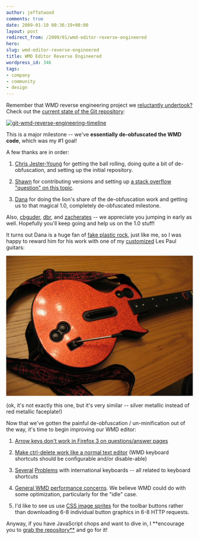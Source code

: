 ```yaml
---
author: jeffatwood
comments: true
date: 2009-01-10 00:36:19+00:00
layout: post
redirect_from: /2009/01/wmd-editor-reverse-engineered
hero: 
slug: wmd-editor-reverse-engineered
title: WMD Editor Reverse Engineered
wordpress_id: 346
tags:
- company
- community
- design
---
```



Remember that WMD reverse engineering project we [reluctantly undertook?](http://blog.stackoverflow.com/2008/12/reverse-engineering-the-wmd-editor/) Check out the [current state of the Git repository](http://github.com/cky/wmd/network):



[![git-wmd-reverse-engineering-timeline](http://blog.stackoverflow.com/wp-content/uploads/git-wmd-reverse-engineering-timeline1.png)](http://github.com/cky/wmd/network)



This is a major milestone -- we've **essentially de-obfuscated the WMD code**, which was my #1 goal!



A few thanks are in order:







  1. [Chris Jester-Young](http://stackoverflow.com/users/13/chris-jester-young) for getting the ball rolling, doing quite a bit of de-obfuscation, and setting up the initial repository.

  2. [Shawn](http://stackoverflow.com/users/26/shawn) for contributing versions and setting up [a stack overflow "question" on this topic](http://stackoverflow.com/questions/406132/reverse-engineering-the-wmd-editor).

  3. [Dana](http://stackoverflow.com/users/3161/dana) for doing the lion's share of the de-obfuscation work and getting us to that magical 1.0, completely de-obfuscated milestone.




Also, [cbguder](http://stackoverflow.com/users/2119/can-berk-g252der), [dbr](http://stackoverflow.com/users/745/dbr), and [zacherates](http://stackoverflow.com/users/2603/zacherates) -- we appreciate you jumping in early as well. Hopefully you'll keep going and help us on the 1.0 stuff!



It turns out Dana is a huge fan of [fake plastic rock](http://www.fakeplasticrock.com/), just like me, so I was happy to reward him for his work with one of my [customized](http://www.fakeplasticrock.com/2008/11/09/guitar-hero-world-tour-guitar-the-best-fake-plastic-axe-ever/) Les Paul guitars:



![blood-voodoo-red-metallic-guitar](/images/wordpress/bloodvoodooguitarjx81.jpg)



(ok, it's not exactly this one, but it's very similar -- silver metallic instead of red metallic faceplate!)



Now that we've gotten the painful de-obfuscation / un-minification out of the way, it's time to begin improving our WMD editor:




  1. [Arrow keys don't work in Firefox 3 on questions/answer pages](http://stackoverflow.uservoice.com/pages/general/suggestions/14681-arrow-keys-don-t-work-on-question-answers-pages)

  2. [Make ctrl-delete work like a normal text editor](http://stackoverflow.uservoice.com/pages/general/suggestions/16598-make-ctrl-delete-work-like-a-normal-text-editor) (WMD keyboard shortcuts should be configurable and/or disable-able)

  3. [Several](http://stackoverflow.uservoice.com/pages/general/suggestions/19254-disabled-characters-in-editor) [Problems](http://stackoverflow.uservoice.com/pages/general/suggestions/38866-fix-the-backslash-in-the-markdown-editor) with international keyboards -- all related to keyboard shortcuts

  4. [General WMD performance concerns](http://stackoverflow.uservoice.com/pages/general/suggestions/86059-improve-performance-of-so-on-firefox3-on-windows). We believe WMD could do with some optimization, particularly for the "idle" case.

  5. I'd like to see us use [CSS image sprites](http://www.alistapart.com/articles/sprites) for the toolbar buttons rather than downloading 6-8 individual button graphics in 6-8 HTTP requests.




Anyway, if you have JavaScript chops and want to dive in, I **encourage you to [grab the repository**](http://code.google.com/p/wmd-new/) and go for it!

